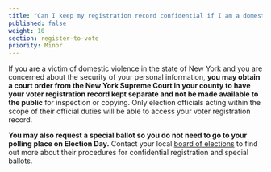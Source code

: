 ```yaml
---
title: "Can I keep my registration record confidential if I am a domestic violence victim?"
published: false
weight: 10
section: register-to-vote
priority: Minor
---
```


If you are a victim of domestic violence in the state of New York and you are concerned about the security of your personal information, **you may obtain a court order from the New York Supreme Court in your county to have your voter registration record kept separate and not be made available to the public** for inspection or copying. Only election officials acting within the scope of their official duties will be able to access your voter registration record.  

**You may also request a special ballot so you do not need to go to your polling place on Election Day.** Contact your local [board of elections](http://www.elections.ny.gov/CountyBoards.html) to find out more about their procedures for confidential registration and special ballots.  